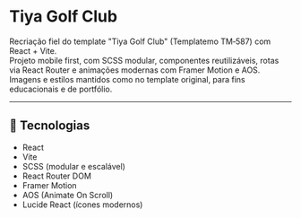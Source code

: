 # Tiya Golf Club

Recriação fiel do template "Tiya Golf Club" (Templatemo TM‑587) com React + Vite.  
Projeto mobile first, com SCSS modular, componentes reutilizáveis, rotas via React Router e animações modernas com Framer Motion e AOS.  
Imagens e estilos mantidos como no template original, para fins educacionais e de portfólio.

---

## 🔧 Tecnologias

- React
- Vite
- SCSS (modular e escalável)
- React Router DOM
- Framer Motion
- AOS (Animate On Scroll)
- Lucide React (ícones modernos)